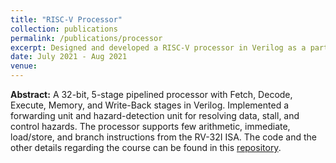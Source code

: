 ```yaml
---
title: "RISC-V Processor"
collection: publications
permalink: /publications/processor
excerpt: Designed and developed a RISC-V processor in Verilog as a part of my course project in computer architecture course
date: July 2021 - Aug 2021
venue:
---
```


**Abstract:**
A 32-bit, 5-stage pipelined processor with Fetch, Decode, Execute, Memory, and Write-Back stages in Verilog. Implemented a forwarding unit and hazard-detection unit for resolving data, stall, and control hazards. The processor supports few arithmetic, immediate, load/store, and branch instructions from the RV-32I ISA.
The code and the other details regarding the course can be found in this [repository](https://github.com/vishwas1101/CS-F342-Computer-Architecture).


